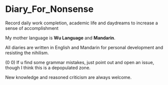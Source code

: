 # Diary_For_Nonsense
Record daily work completion, academic life and daydreams to increase a sense of accomplishment



My mother language is **Wu Language** and **Mandarin**.



All diaries are written in English and Mandarin for personal development and resisting the nihilism.



(0 0) If u find some grammar mistakes, just point out and open an issue, though I think this is a depopulated zone.

 

New knowledge and reasoned criticism are always welcome.
